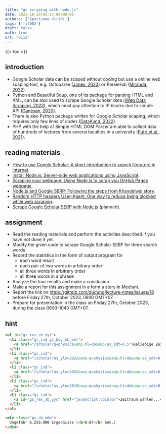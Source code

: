 ```yaml
---
title: "gs scraping with node.js"
date: 2023-10-25T05:17:00+08:00
authors: ['Sparisoma Viridi']
tags: ['fi4002']
draft: false
math: true
url: "0112"
---
```

{{< toc >}}


## introduction
+ Google Scholar data can be scaped without coding but use a online web scaping tool, e.g. Octoparse ([Jones, 2023](https://www.octoparse.com/blog/scrape-google-scholar)) or ParseHub ([Miranda, 2022](https://www.parsehub.com/blog/scrape-google-scholar/)).
+ Python and Beautiful Soup, one of its package for parsing HTML and XML, can be also used to scrape Google Scholar data ([iWeb Data Scraping, 2023](https://iwebdatascrapingservices.medium.com/how-to-scrape-google-scholar-data-using-python-a0d5a26b385f)), which must pay attention to IP blocks due to simple API ([Ganesan, 2020](https://proxiesapi-com.medium.com/scraping-google-scholar-with-python-and-beautifulsoup-850cbdfedbcf)).
+ There is also Python package written for Google Scholar scaping, which requires only few lines of codes ([DataKund, 2022](https://pypi.org/project/scrape-google-scholar/)).
+ PHP with the help of Simple HTML DOM Parser are able to collect data of hundreds of lectures from several faculties in a university ([Putri et al., 2021](https://conference.upnvj.ac.id/index.php/senamika/article/view/1390)).


## reading materials
+ [How to use Google Scholar: A short introduction to search literature in internet](https://medium.com/@6unpnp/how-to-use-google-scholar-c7d80baaeb6e).
+ [Install Node.js: Server-side web applications using JavaScript](https://medium.com/@6unpnp/install-node-js-25f576ed92f5).
+ [Scraping your webpage: Using Node.js to scrap you GitHub Pages webpage](https://medium.com/@6unpnp/scraping-your-webpage-f4fde3a465db).
+ [Node.js and Google SERP: Following the steps from Khandelwal story](https://medium.com/@6unpnp/node-js-and-google-serp-36031458b0ac).
+ [Random HTTP headers User-Agent: One way to reduce being blocked while web scraping](https://medium.com/@6unpnp/random-http-headers-user-agent-23bcdd8c0537).
+ [Scrape Google Scholar SERP with Node.js](https://medium.com/@6unpnp) (planned).


## assignment
+ Read the reading materials and perform the activities described if you have not done it yet.
+ Modify the given code to scrape Google Scholar SERP for three search words.
+ Record the statistics in the form of output program for
  - each word result
  - each pair of two words in arbitrary order
  - all three words in arbitrary order
  - all three words in a phrase
+ Analyze the four results and make a conclusion.
+ Make a report for this assignment in a form a story in Medium.
+ Report the link on https://github.com/dudung/lecture-notes/issues/18 before Friday 27th, October 2023, 0900 GMT+07.
+ Prepare for presentation in the class on Friday 27th, October 2023, during the class 0900-1040 GMT+07.


## hint
```html
<ul id="gs_res_sb_yyl">
  <li class="gs_ind gs_bdy_sb_sel">
    <a href="/scholar?q=physics&amp;hl=de&amp;as_sdt=0,5">Beliebige Zeit</a>
  </li>
  <li class="gs_ind">
    <a href="/scholar?as_ylo=2023&amp;q=physics&amp;hl=de&amp;as_sdt=0,5">Seit 2023</a>
  </li>
  <li class="gs_ind">
    <a href="/scholar?as_ylo=2022&amp;q=physics&amp;hl=de&amp;as_sdt=0,5">Seit 2022</a>
  </li>
  <li class="gs_ind">
    <a href="/scholar?as_ylo=2019&amp;q=physics&amp;hl=de&amp;as_sdt=0,5">Seit 2019</a>
  </li>
  <li class="gs_ind">
    <a id="gs_res_sb_yyc" href="javascript:void(0)">Zeitraum wählen...</a>
  </li>
</ul>
```

```html
<div class="gs_ab_mdw">
  Ungefähr 6.250.000 Ergebnisse (<b>0,07</b> Sek.)
</div>
```
